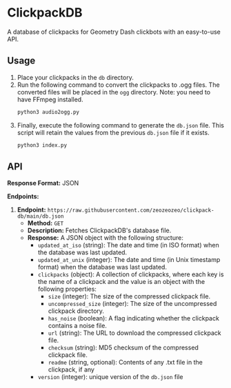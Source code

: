 # ClickpackDB

A database of clickpacks for Geometry Dash clickbots with an easy-to-use API.

## Usage

1. Place your clickpacks in the `db` directory.
2. Run the following command to convert the clickpacks to .ogg files. The converted files will be placed in the `ogg` directory. Note: you need to have FFmpeg installed.
   ```bash
   python3 audio2ogg.py
   ```
3. Finally, execute the following command to generate the `db.json` file. This script will retain the values from the previous `db.json` file if it exists.
   ```bash
   python3 index.py
   ```

## API

**Response Format:** JSON

**Endpoints:**

1. **Endpoint:** `https://raw.githubusercontent.com/zeozeozeo/clickpack-db/main/db.json`
   - **Method:** `GET`
   - **Description:** Fetches ClickpackDB's database file.
   - **Response:** A JSON object with the following structure:
     - `updated_at_iso` (string): The date and time (in ISO format) when the database was last updated.
     - `updated_at_unix` (integer): The date and time (in Unix timestamp format) when the database was last updated.
     - `clickpacks` (object): A collection of clickpacks, where each key is the name of a clickpack and the value is an object with the following properties:
       - `size` (integer): The size of the compressed clickpack file.
       - `uncompressed_size` (integer): The size of the uncompressed clickpack directory.
       - `has_noise` (boolean): A flag indicating whether the clickpack contains a noise file.
       - `url` (string): The URL to download the compressed clickpack file.
       - `checksum` (string): MD5 checksum of the compressed clickpack file.
       - `readme` (string, optional): Contents of any .txt file in the clickpack, if any
     - `version` (integer): unique version of the `db.json` file

